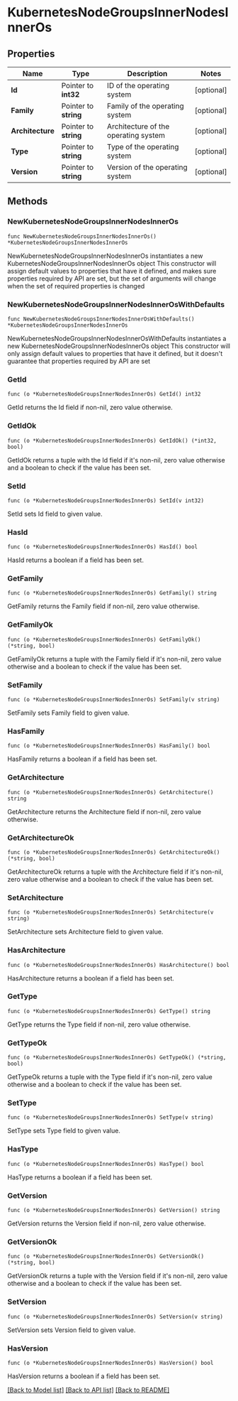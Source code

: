 # KubernetesNodeGroupsInnerNodesInnerOs

## Properties

Name | Type | Description | Notes
------------ | ------------- | ------------- | -------------
**Id** | Pointer to **int32** | ID of the operating system | [optional] 
**Family** | Pointer to **string** | Family of the operating system | [optional] 
**Architecture** | Pointer to **string** | Architecture of the operating system | [optional] 
**Type** | Pointer to **string** | Type of the operating system | [optional] 
**Version** | Pointer to **string** | Version of the operating system | [optional] 

## Methods

### NewKubernetesNodeGroupsInnerNodesInnerOs

`func NewKubernetesNodeGroupsInnerNodesInnerOs() *KubernetesNodeGroupsInnerNodesInnerOs`

NewKubernetesNodeGroupsInnerNodesInnerOs instantiates a new KubernetesNodeGroupsInnerNodesInnerOs object
This constructor will assign default values to properties that have it defined,
and makes sure properties required by API are set, but the set of arguments
will change when the set of required properties is changed

### NewKubernetesNodeGroupsInnerNodesInnerOsWithDefaults

`func NewKubernetesNodeGroupsInnerNodesInnerOsWithDefaults() *KubernetesNodeGroupsInnerNodesInnerOs`

NewKubernetesNodeGroupsInnerNodesInnerOsWithDefaults instantiates a new KubernetesNodeGroupsInnerNodesInnerOs object
This constructor will only assign default values to properties that have it defined,
but it doesn't guarantee that properties required by API are set

### GetId

`func (o *KubernetesNodeGroupsInnerNodesInnerOs) GetId() int32`

GetId returns the Id field if non-nil, zero value otherwise.

### GetIdOk

`func (o *KubernetesNodeGroupsInnerNodesInnerOs) GetIdOk() (*int32, bool)`

GetIdOk returns a tuple with the Id field if it's non-nil, zero value otherwise
and a boolean to check if the value has been set.

### SetId

`func (o *KubernetesNodeGroupsInnerNodesInnerOs) SetId(v int32)`

SetId sets Id field to given value.

### HasId

`func (o *KubernetesNodeGroupsInnerNodesInnerOs) HasId() bool`

HasId returns a boolean if a field has been set.

### GetFamily

`func (o *KubernetesNodeGroupsInnerNodesInnerOs) GetFamily() string`

GetFamily returns the Family field if non-nil, zero value otherwise.

### GetFamilyOk

`func (o *KubernetesNodeGroupsInnerNodesInnerOs) GetFamilyOk() (*string, bool)`

GetFamilyOk returns a tuple with the Family field if it's non-nil, zero value otherwise
and a boolean to check if the value has been set.

### SetFamily

`func (o *KubernetesNodeGroupsInnerNodesInnerOs) SetFamily(v string)`

SetFamily sets Family field to given value.

### HasFamily

`func (o *KubernetesNodeGroupsInnerNodesInnerOs) HasFamily() bool`

HasFamily returns a boolean if a field has been set.

### GetArchitecture

`func (o *KubernetesNodeGroupsInnerNodesInnerOs) GetArchitecture() string`

GetArchitecture returns the Architecture field if non-nil, zero value otherwise.

### GetArchitectureOk

`func (o *KubernetesNodeGroupsInnerNodesInnerOs) GetArchitectureOk() (*string, bool)`

GetArchitectureOk returns a tuple with the Architecture field if it's non-nil, zero value otherwise
and a boolean to check if the value has been set.

### SetArchitecture

`func (o *KubernetesNodeGroupsInnerNodesInnerOs) SetArchitecture(v string)`

SetArchitecture sets Architecture field to given value.

### HasArchitecture

`func (o *KubernetesNodeGroupsInnerNodesInnerOs) HasArchitecture() bool`

HasArchitecture returns a boolean if a field has been set.

### GetType

`func (o *KubernetesNodeGroupsInnerNodesInnerOs) GetType() string`

GetType returns the Type field if non-nil, zero value otherwise.

### GetTypeOk

`func (o *KubernetesNodeGroupsInnerNodesInnerOs) GetTypeOk() (*string, bool)`

GetTypeOk returns a tuple with the Type field if it's non-nil, zero value otherwise
and a boolean to check if the value has been set.

### SetType

`func (o *KubernetesNodeGroupsInnerNodesInnerOs) SetType(v string)`

SetType sets Type field to given value.

### HasType

`func (o *KubernetesNodeGroupsInnerNodesInnerOs) HasType() bool`

HasType returns a boolean if a field has been set.

### GetVersion

`func (o *KubernetesNodeGroupsInnerNodesInnerOs) GetVersion() string`

GetVersion returns the Version field if non-nil, zero value otherwise.

### GetVersionOk

`func (o *KubernetesNodeGroupsInnerNodesInnerOs) GetVersionOk() (*string, bool)`

GetVersionOk returns a tuple with the Version field if it's non-nil, zero value otherwise
and a boolean to check if the value has been set.

### SetVersion

`func (o *KubernetesNodeGroupsInnerNodesInnerOs) SetVersion(v string)`

SetVersion sets Version field to given value.

### HasVersion

`func (o *KubernetesNodeGroupsInnerNodesInnerOs) HasVersion() bool`

HasVersion returns a boolean if a field has been set.


[[Back to Model list]](../README.md#documentation-for-models) [[Back to API list]](../README.md#documentation-for-api-endpoints) [[Back to README]](../README.md)


